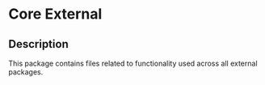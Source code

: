 <!-- (c) https://github.com/MontiCore/monticore -->
# Core External

## Description
This package contains files related to functionality used across all external packages.
